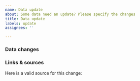 ```yaml
---
name: Data update
about: Some data need an update? Please specify the changes
title: Data update
labels: update
assignees: ''

---
```


### Data changes
<!-- please describe required changes to be made, as strict as possible -->

### Links & sources
Here is a valid source for this change:
<!-- urls -->
